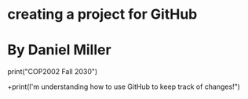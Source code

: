 # creating a project for GitHub
# By Daniel Miller

print("COP2002 Fall 2030")

+print(I'm understanding how to use GitHub to keep track of changes!")
